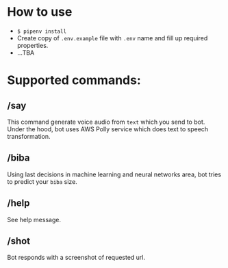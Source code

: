 # How to use

* `$ pipenv install`
* Create copy of `.env.example` file with `.env` name and fill up required properties.
* ...TBA

# Supported commands:

## /say <text>

This command generate voice audio from `text` which you send to bot. Under the hood, bot uses AWS Polly service which does text to speech transformation.

## /biba

Using last decisions in machine learning and neural networks area, bot tries to predict your `biba` size.

## /help

See help message.

## /shot <url>

Bot responds with a screenshot of requested url.

